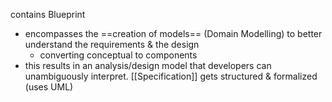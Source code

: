 contains Blueprint

- encompasses the ==creation of models== (Domain Modelling) to better understand the requirements & the design
	- converting conceptual to components
- this results in an analysis/design model that developers can unambiguously interpret. [[Specification]] gets structured & formalized (uses UML)

